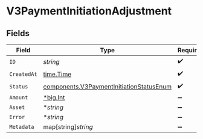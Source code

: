# V3PaymentInitiationAdjustment


## Fields

| Field                                                                                                | Type                                                                                                 | Required                                                                                             | Description                                                                                          |
| ---------------------------------------------------------------------------------------------------- | ---------------------------------------------------------------------------------------------------- | ---------------------------------------------------------------------------------------------------- | ---------------------------------------------------------------------------------------------------- |
| `ID`                                                                                                 | *string*                                                                                             | :heavy_check_mark:                                                                                   | N/A                                                                                                  |
| `CreatedAt`                                                                                          | [time.Time](https://pkg.go.dev/time#Time)                                                            | :heavy_check_mark:                                                                                   | N/A                                                                                                  |
| `Status`                                                                                             | [components.V3PaymentInitiationStatusEnum](../../models/components/v3paymentinitiationstatusenum.md) | :heavy_check_mark:                                                                                   | N/A                                                                                                  |
| `Amount`                                                                                             | [*big.Int](https://pkg.go.dev/math/big#Int)                                                          | :heavy_minus_sign:                                                                                   | N/A                                                                                                  |
| `Asset`                                                                                              | **string*                                                                                            | :heavy_minus_sign:                                                                                   | N/A                                                                                                  |
| `Error`                                                                                              | **string*                                                                                            | :heavy_minus_sign:                                                                                   | N/A                                                                                                  |
| `Metadata`                                                                                           | map[string]*string*                                                                                  | :heavy_minus_sign:                                                                                   | N/A                                                                                                  |